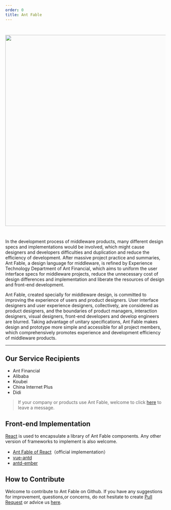 ```yaml
---
order: 0
title: Ant Fable
---
```


<div style="text-align:center;background:#FBFBFB;margin:40px 0;">
  <img align="middle" width="600" src="https://os.alipayobjects.com/rmsportal/mgesTPFxodmIwpi.png">
</div>

In the development process of middleware products, many different design specs and implementations would be involved, which might cause designers and developers difficulties and duplication and reduce the efficiency of development. After massive project practice and summaries, Ant Fable, a design language for middleware, is refined by Experience Technology Department of Ant Financial, which aims to uniform the user interface specs for middleware projects, reduce the unnecessary cost of design differences and implementation and liberate the resources of design and front-end development.

Ant Fable, created specially for middleware design, is committed to improving the experience of users and product designers. User interface designers and user experience designers, collectively, are considered as product designers, and the boundaries of product managers, interaction designers, visual designers, front-end developers and develop engineers are blurred. Taking advantage of unitary specifications, Ant Fable makes design and prototype more simple and accessible for all project members, which comprehensively  promotes experience and development efficiency of middleware products.

---
## Our Service Recipients

- Ant Financial
- Alibaba
- Koubei
- China Internet Plus
- Didi

> If your company or products use Ant Fable, welcome to click [here](https://github.com/antFB/antFB/issues/477) to leave a message.

## Front-end Implementation

[React](http://facebook.github.io/react/) is used to encapsulate a library of Ant Fable components. Any other version of frameworks to implement is also welcome.

- [Ant Fable of React](/docs/react/introduce)（official implementation）
- [vue-antd](https://github.com/okoala/vue-antd)
- [antd-ember](https://github.com/idcos/antd-ember)

## How to Contribute

Welcome to contribute to Ant Fable on Github. If you have any suggestions for improvement, questions,or concerns, do not hesitate to create [Pull Request](https://github.com/antFB/antFB/pulls) or advice us [here](https://github.com/antFB/antFB/issues).
